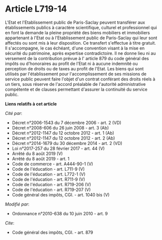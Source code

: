 # Article L719-14

L'Etat et l'Etablissement public de Paris-Saclay peuvent transférer aux établissements publics à caractère scientifique,
culturel et professionnel qui en font la demande la pleine propriété des biens mobiliers et immobiliers appartenant à l'Etat
ou à l'Etablissement public de Paris-Saclay qui leur sont affectés ou sont mis à leur disposition. Ce transfert s'effectue à
titre gratuit. Il s'accompagne, le cas échéant, d'une convention visant à la mise en sécurité du patrimoine, après expertise
contradictoire. Il ne donne lieu ni      au versement de la contribution prévue à l' article 879 du code général des impôts
ou d'honoraires au profit de l'Etat ni à aucune indemnité ou perception de droits ou de taxes au profit de l'Etat. Les biens
qui sont utilisés par l'établissement pour l'accomplissement de ses missions de service public peuvent faire l'objet d'un
contrat conférant des droits réels à un tiers, sous réserve de l'accord préalable de l'autorité administrative compétente et
de clauses permettant d'assurer la continuité du service public.

**Liens relatifs à cet article**

_Cité par_:

  - Décret n°2006-1543 du 7 décembre 2006 - art. 2 (VD)
  - Décret n°2008-606 du 26 juin 2008 - art. 3 (Ab)
  - Décret n°2012-1147 du 12 octobre 2012 - art. 1 (Ab)
  - Décret n°2012-1147 du 12 octobre 2012 - art. 2 (Ab)
  - Décret n°2014-1679 du 30 décembre 2014 - art. 2 (VD)
  - Loi n°2017-257 du 28 février 2017 - art. 44 (V)
  - Arrêté du 8 août 2019 (V)
  - Arrêté du 8 août 2019 - art. 1
  - Code de commerce - art. A444-90-1 (V)
  - Code de l'éducation - art. L711-9 (V)
  - Code de l'éducation - art. L772-1 (V)
  - Code de l'éducation - art. R711-9 (V)
  - Code de l'éducation - art. R719-206 (V)
  - Code de l'éducation - art. R719-207 (V)
  - Code général des impôts, CGI. - art. 1040 bis (V)

_Modifié par_:

  - Ordonnance n°2010-638 du 10 juin 2010 - art. 9

_Cite_:

  - Code général des impôts, CGI. - art. 879
